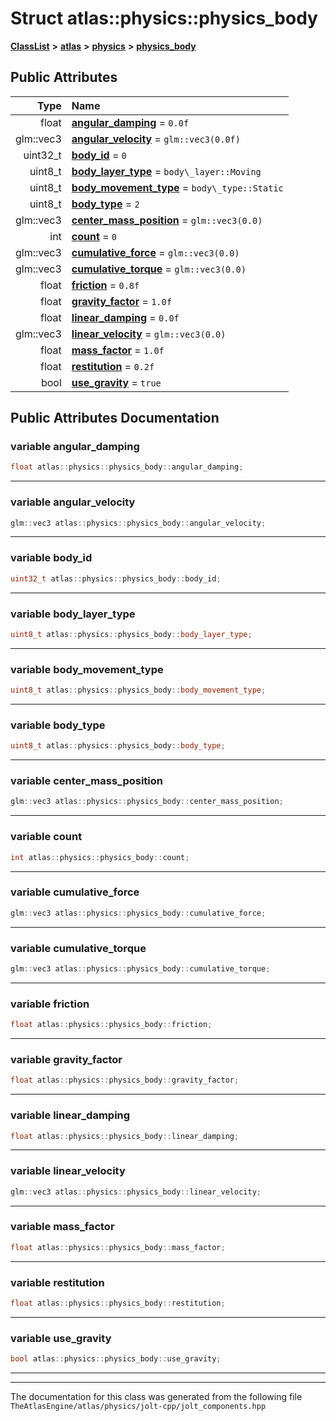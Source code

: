 

# Struct atlas::physics::physics\_body



[**ClassList**](annotated.md) **>** [**atlas**](namespaceatlas.md) **>** [**physics**](namespaceatlas_1_1physics.md) **>** [**physics\_body**](structatlas_1_1physics_1_1physics__body.md)


























## Public Attributes

| Type | Name |
| ---: | :--- |
|  float | [**angular\_damping**](#variable-angular_damping)   = `0.0f`<br> |
|  glm::vec3 | [**angular\_velocity**](#variable-angular_velocity)   = `glm::vec3(0.0f)`<br> |
|  uint32\_t | [**body\_id**](#variable-body_id)   = `0`<br> |
|  uint8\_t | [**body\_layer\_type**](#variable-body_layer_type)   = `body\_layer::Moving`<br> |
|  uint8\_t | [**body\_movement\_type**](#variable-body_movement_type)   = `body\_type::Static`<br> |
|  uint8\_t | [**body\_type**](#variable-body_type)   = `2`<br> |
|  glm::vec3 | [**center\_mass\_position**](#variable-center_mass_position)   = `glm::vec3(0.0)`<br> |
|  int | [**count**](#variable-count)   = `0`<br> |
|  glm::vec3 | [**cumulative\_force**](#variable-cumulative_force)   = `glm::vec3(0.0)`<br> |
|  glm::vec3 | [**cumulative\_torque**](#variable-cumulative_torque)   = `glm::vec3(0.0)`<br> |
|  float | [**friction**](#variable-friction)   = `0.8f`<br> |
|  float | [**gravity\_factor**](#variable-gravity_factor)   = `1.0f`<br> |
|  float | [**linear\_damping**](#variable-linear_damping)   = `0.0f`<br> |
|  glm::vec3 | [**linear\_velocity**](#variable-linear_velocity)   = `glm::vec3(0.0)`<br> |
|  float | [**mass\_factor**](#variable-mass_factor)   = `1.0f`<br> |
|  float | [**restitution**](#variable-restitution)   = `0.2f`<br> |
|  bool | [**use\_gravity**](#variable-use_gravity)   = `true`<br> |












































## Public Attributes Documentation




### variable angular\_damping 

```C++
float atlas::physics::physics_body::angular_damping;
```




<hr>



### variable angular\_velocity 

```C++
glm::vec3 atlas::physics::physics_body::angular_velocity;
```




<hr>



### variable body\_id 

```C++
uint32_t atlas::physics::physics_body::body_id;
```




<hr>



### variable body\_layer\_type 

```C++
uint8_t atlas::physics::physics_body::body_layer_type;
```




<hr>



### variable body\_movement\_type 

```C++
uint8_t atlas::physics::physics_body::body_movement_type;
```




<hr>



### variable body\_type 

```C++
uint8_t atlas::physics::physics_body::body_type;
```




<hr>



### variable center\_mass\_position 

```C++
glm::vec3 atlas::physics::physics_body::center_mass_position;
```




<hr>



### variable count 

```C++
int atlas::physics::physics_body::count;
```




<hr>



### variable cumulative\_force 

```C++
glm::vec3 atlas::physics::physics_body::cumulative_force;
```




<hr>



### variable cumulative\_torque 

```C++
glm::vec3 atlas::physics::physics_body::cumulative_torque;
```




<hr>



### variable friction 

```C++
float atlas::physics::physics_body::friction;
```




<hr>



### variable gravity\_factor 

```C++
float atlas::physics::physics_body::gravity_factor;
```




<hr>



### variable linear\_damping 

```C++
float atlas::physics::physics_body::linear_damping;
```




<hr>



### variable linear\_velocity 

```C++
glm::vec3 atlas::physics::physics_body::linear_velocity;
```




<hr>



### variable mass\_factor 

```C++
float atlas::physics::physics_body::mass_factor;
```




<hr>



### variable restitution 

```C++
float atlas::physics::physics_body::restitution;
```




<hr>



### variable use\_gravity 

```C++
bool atlas::physics::physics_body::use_gravity;
```




<hr>

------------------------------
The documentation for this class was generated from the following file `TheAtlasEngine/atlas/physics/jolt-cpp/jolt_components.hpp`

